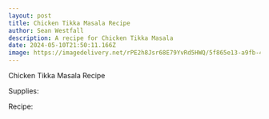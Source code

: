 ```yaml
---
layout: post
title: Chicken Tikka Masala Recipe
author: Sean Westfall
description: A recipe for Chicken Tikka Masala
date: 2024-05-10T21:50:11.166Z
image: https://imagedelivery.net/rPE2h8Jsr68E79YvRd5HWQ/5f865e13-a9fb-4a6f-ae37-28c37b17ec00/public
---
```

Chicken Tikka Masala Recipe



Supplies:



Recipe: